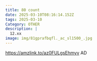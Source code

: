 ```yaml
---
title: 80 count
date: 2025-03-10T08:16:14.152Z
tags: 2025-03-10
Category: OTHER
description: |
  12.xx
image: img/81gprafbqfl._ac_sl1500_.jpg
---
```

https://amzlink.to/az0FULgsEhmyv
AD